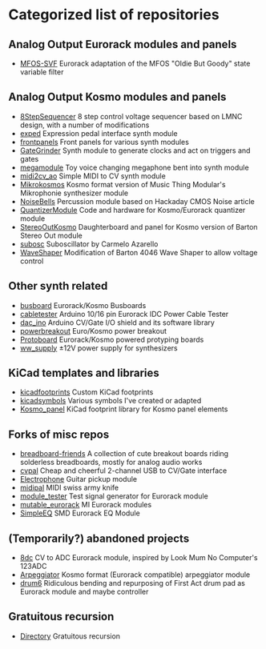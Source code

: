 # Categorized list of repositories

## Analog Output Eurorack modules and panels
* [MFOS-SVF](https://github.com/holmesrichards/MFOS-SVF) Eurorack adaptation of the MFOS "Oldie But Goody" state variable filter

## Analog Output Kosmo modules and panels
* [8StepSequencer](https://github.com/holmesrichards/8StepSequencer) 8 step control voltage sequencer based on LMNC design, with a number of modifications
* [exped](https://github.com/holmesrichards/exped) Expression pedal interface synth module
* [frontpanels](https://github.com/holmesrichards/frontpanels) Front panels for various synth modules
* [GateGrinder](https://github.com/holmesrichards/GateGrinder) Synth module to generate clocks and act on triggers and gates
* [megamodule](https://github.com/holmesrichards/megamodule) Toy voice changing megaphone bent into synth module
* [midi2cv_ao](https://github.com/holmesrichards/midi2cv_ao) Simple MIDI to CV synth module
* [Mikrokosmos](https://github.com/holmesrichards/Mikrokosmos) Kosmo format version of Music Thing Modular's Mikrophonie synthesizer module
* [NoiseBells](https://github.com/holmesrichards/NoiseBells) Percussion module based on Hackaday CMOS Noise article
* [QuantizerModule](https://github.com/holmesrichards/QuantizerModule) Code and hardware for Kosmo/Eurorack quantizer module
* [StereoOutKosmo](https://github.com/holmesrichards/StereoOutKosmo) Daughterboard and panel for Kosmo version of Barton Stereo Out module
* [subosc](https://github.com/holmesrichards/subosc) Suboscillator by Carmelo Azarello
* [WaveShaper](https://github.com/holmesrichards/WaveShaper) Modification of Barton 4046 Wave Shaper to allow voltage control

## Other synth related
* [busboard](https://github.com/holmesrichards/busboard) Eurorack/Kosmo Busboards
* [cabletester](https://github.com/holmesrichards/cabletester) Arduino 10/16 pin Eurorack IDC Power Cable Tester
* [dac_ino](https://github.com/holmesrichards/dac_ino) Arduino CV/Gate I/O shield and its software library
* [powerbreakout](https://github.com/holmesrichards/powerbreakout) Euro/Kosmo power breakout
* [Protoboard](https://github.com/holmesrichards/Protoboard) Eurorack/Kosmo powered protyping boards
* [ww_supply](https://github.com/holmesrichards/ww_supply) ±12V power supply for synthesizers

## KiCad templates and libraries
* [kicadfootprints](https://github.com/holmesrichards/kicadfootprints) Custom KiCad footprints
* [kicadsymbols](https://github.com/holmesrichards/kicadsymbols) Various symbols I've created or adapted
* [Kosmo_panel](https://github.com/holmesrichards/Kosmo_panel) KiCad footprint library for Kosmo panel elements

## Forks of misc repos
* [breadboard-friends](https://github.com/holmesrichards/breadboard-friends) A collection of cute breakout boards riding solderless breadboards, mostly for analog audio works
* [cvpal](https://github.com/holmesrichards/cvpal) Cheap and cheerful 2-channel USB to CV/Gate interface
* [Electrophone](https://github.com/holmesrichards/Electrophone) Guitar pickup module
* [midipal](https://github.com/holmesrichards/midipal) MIDI swiss army knife
* [module_tester](https://github.com/holmesrichards/module_tester) Test signal generator for Eurorack module
* [mutable_eurorack](https://github.com/holmesrichards/mutable_eurorack) MI Eurorack modules
* [SimpleEQ](https://github.com/holmesrichards/SimpleEQ) SMD Eurorack EQ Module

## (Temporarily?) abandoned projects
* [8dc](https://github.com/holmesrichards/8dc) CV to ADC Eurorack module, inspired by Look Mum No Computer's 123ADC
* [Arpeggiator](https://github.com/holmesrichards/Arpeggiator) Kosmo format (Eurorack compatible) arpeggiator module
* [drum6](https://github.com/holmesrichards/drum6) Ridiculous bending and repurposing of First Act drum pad as Eurorack module and maybe controller

## Gratuitous recursion
* [Directory](https://github.com/holmesrichards/Directory) Gratuitous recursion
